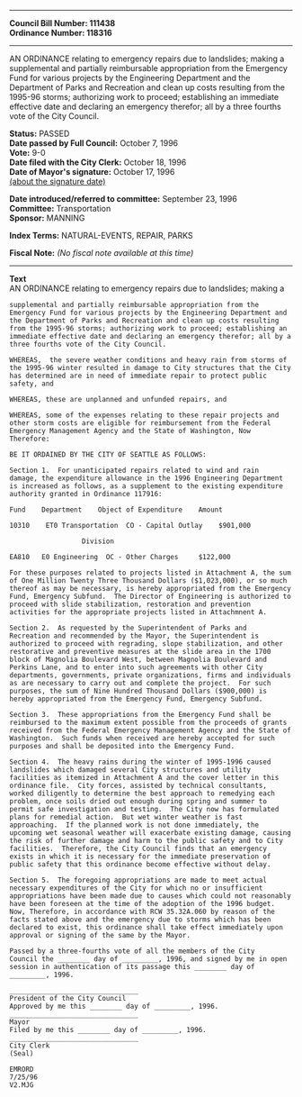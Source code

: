 * * * * *  
  
**Council Bill Number: [](#h0)[](#h2)111438**   
**Ordinance Number: 118316**  
  
* * * * *  
  
AN ORDINANCE relating to emergency repairs due to landslides; making a supplemental and partially reimbursable appropriation from the Emergency Fund for various projects by the Engineering Department and the Department of Parks and Recreation and clean up costs resulting from the 1995-96 storms; authorizing work to proceed; establishing an immediate effective date and declaring an emergency therefor; all by a three fourths vote of the City Council.  
  
**Status:** PASSED   
**Date passed by Full Council:** October 7, 1996   
**Vote:** 9-0   
**Date filed with the City Clerk:** October 18, 1996   
**Date of Mayor's signature:** October 17, 1996   
[(about the signature date)](/~public/approvaldate.htm)   
  
  
**Date introduced/referred to committee:** September 23, 1996   
**Committee:** Transportation   
**Sponsor:** MANNING   
  
**Index Terms:** NATURAL-EVENTS, REPAIR, PARKS  
  
**Fiscal Note:** *(No fiscal note available at this time)*  
  
* * * * *  
  
**Text**  
    AN ORDINANCE relating to emergency repairs due to landslides; making a  
  
    supplemental and partially reimbursable appropriation from the  
    Emergency Fund for various projects by the Engineering Department and  
    the Department of Parks and Recreation and clean up costs resulting  
    from the 1995-96 storms; authorizing work to proceed; establishing an  
    immediate effective date and declaring an emergency therefor; all by a  
    three fourths vote of the City Council.  
  
    WHEREAS,  the severe weather conditions and heavy rain from storms of  
    the 1995-96 winter resulted in damage to City structures that the City  
    has determined are in need of immediate repair to protect public  
    safety, and  
  
    WHEREAS, these are unplanned and unfunded repairs, and  
  
    WHEREAS, some of the expenses relating to these repair projects and  
    other storm costs are eligible for reimbursement from the Federal  
    Emergency Management Agency and the State of Washington, Now  
    Therefore:  
  
    BE IT ORDAINED BY THE CITY OF SEATTLE AS FOLLOWS:  
  
    Section 1.  For unanticipated repairs related to wind and rain  
    damage, the expenditure allowance in the 1996 Engineering Department  
    is increased as follows, as a supplement to the existing expenditure  
    authority granted in Ordinance 117916:  
  
    Fund    Department    Object of Expenditure    Amount  
  
    10310    ET0 Transportation  CO - Capital Outlay    $901,000  
  
                      Division  
  
    EA810   E0 Engineering  OC - Other Charges     $122,000  
  
    For these purposes related to projects listed in Attachment A, the sum  
    of One Million Twenty Three Thousand Dollars ($1,023,000), or so much  
    thereof as may be necessary, is hereby appropriated from the Emergency  
    Fund, Emergency Subfund.  The Director of Engineering is authorized to  
    proceed with slide stabilization, restoration and prevention  
    activities for the appropriate projects listed in Attachmnent A.  
  
    Section 2.  As requested by the Superintendent of Parks and  
    Recreation and recommended by the Mayor, the Superintendent is  
    authorized to proceed with regrading, slope stabilization, and other  
    restorative and preventive measures at the slide area in the 1700  
    block of Magnolia Boulevard West, between Magnolia Boulevard and  
    Perkins Lane, and to enter into such agreements with other City  
    departments, governments, private organizations, firms and individuals  
    as are necessary to carry out and complete the project.  For such  
    purposes, the sum of Nine Hundred Thousand Dollars ($900,000) is  
    hereby appropriated from the Emergency Fund, Emergency Subfund.  
  
    Section 3.  These appropriations from the Emergency Fund shall be  
    reimbursed to the maximum extent possible from the proceeds of grants  
    received from the Federal Emergency Management Agency and the State of  
    Washington.  Such funds when received are hereby accepted for such  
    purposes and shall be deposited into the Emergency Fund.  
  
    Section 4.  The heavy rains during the winter of 1995-1996 caused  
    landslides which damaged several City structures and utility  
    facilities as itemized in Attachment A and the cover letter in this  
    ordinance file.  City forces, assisted by technical consultants,  
    worked diligently to determine the best approach to remedying each  
    problem, once soils dried out enough during spring and summer to  
    permit safe investigation and testing.  The City now has formulated  
    plans for remedial action.  But wet winter weather is fast  
    approaching.  If the planned work is not done immediately, the  
    upcoming wet seasonal weather will exacerbate existing damage, causing  
    the risk of further damage and harm to the public safety and to City  
    facilities.  Therefore, the City Council finds that an emergency  
    exists in which it is necessary for the immediate preservation of  
    public safety that this ordinance become effective without delay.  
  
    Section 5.  The foregoing appropriations are made to meet actual  
    necessary expenditures of the City for which no or insufficient  
    appropriations have been made due to causes which could not reasonably  
    have been foreseen at the time of the adoption of the 1996 budget.  
    Now, Therefore, in accordance with RCW 35.32A.060 by reason of the  
    facts stated above and the emergency due to storms which has been  
    declared to exist, this ordinance shall take effect immediately upon  
    approval or signing of the same by the Mayor.  
  
    Passed by a three-fourths vote of all the members of the City  
    Council the ________ day of _________, 1996, and signed by me in open  
    session in authentication of its passage this ________ day of  
    _________, 1996.  
  
    ________________________________  
    President of the City Council  
    Approved by me this ________ day of _________, 1996.  
    ________________________________  
    Mayor  
    Filed by me this ________ day of _________, 1996.  
    ________________________________  
    City Clerk  
    (Seal)  
  
    EMRORD  
    7/25/96  
    V2.MJG  
